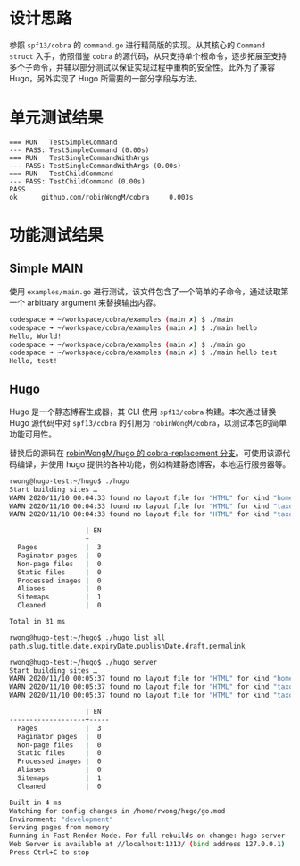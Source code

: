# 设计思路

参照 `spf13/cobra` 的 `command.go` 进行精简版的实现。从其核心的 `Command struct` 入手，仿照借鉴 `cobra` 的源代码，从只支持单个根命令，逐步拓展至支持多个子命令，并辅以部分测试以保证实现过程中重构的安全性。此外为了兼容 Hugo，另外实现了 Hugo 所需要的一部分字段与方法。

# 单元测试结果
```
=== RUN   TestSimpleCommand
--- PASS: TestSimpleCommand (0.00s)
=== RUN   TestSingleCommandWithArgs
--- PASS: TestSingleCommandWithArgs (0.00s)
=== RUN   TestChildCommand
--- PASS: TestChildCommand (0.00s)
PASS
ok      github.com/robinWongM/cobra     0.003s
```

# 功能测试结果

## Simple MAIN

使用 `examples/main.go` 进行测试，该文件包含了一个简单的子命令，通过读取第一个 arbitrary argument 来替换输出内容。

```bash
codespace ➜ ~/workspace/cobra/examples (main ✗) $ ./main
codespace ➜ ~/workspace/cobra/examples (main ✗) $ ./main hello
Hello, World!
codespace ➜ ~/workspace/cobra/examples (main ✗) $ ./main go
codespace ➜ ~/workspace/cobra/examples (main ✗) $ ./main hello test
Hello, test!
```

## Hugo

Hugo 是一个静态博客生成器，其 CLI 使用 `spf13/cobra` 构建。本次通过替换 Hugo 源代码中对 `spf13/cobra` 的引用为 `robinWongM/cobra`，以测试本包的简单功能可用性。

替换后的源码在 [robinWongM/hugo 的 cobra-replacement 分支](https://github.com/robinWongM/hugo/tree/cobra-replacement)。可使用该源代码编译，并使用 hugo 提供的各种功能，例如构建静态博客，本地运行服务器等。

```bash
rwong@hugo-test:~/hugo$ ./hugo
Start building sites … 
WARN 2020/11/10 00:04:33 found no layout file for "HTML" for kind "home": You should create a template file which matches Hugo Layouts Lookup Rules for this combination.
WARN 2020/11/10 00:04:33 found no layout file for "HTML" for kind "taxonomy": You should create a template file which matches Hugo Layouts Lookup Rules for this combination.
WARN 2020/11/10 00:04:33 found no layout file for "HTML" for kind "taxonomy": You should create a template file which matches Hugo Layouts Lookup Rules for this combination.

                   | EN  
-------------------+-----
  Pages            |  3  
  Paginator pages  |  0  
  Non-page files   |  0  
  Static files     |  0  
  Processed images |  0  
  Aliases          |  0  
  Sitemaps         |  1  
  Cleaned          |  0  

Total in 31 ms

rwong@hugo-test:~/hugo$ ./hugo list all
path,slug,title,date,expiryDate,publishDate,draft,permalink

rwong@hugo-test:~/hugo$ ./hugo server
Start building sites … 
WARN 2020/11/10 00:05:37 found no layout file for "HTML" for kind "home": You should create a template file which matches Hugo Layouts Lookup Rules for this combination.
WARN 2020/11/10 00:05:37 found no layout file for "HTML" for kind "taxonomy": You should create a template file which matches Hugo Layouts Lookup Rules for this combination.
WARN 2020/11/10 00:05:37 found no layout file for "HTML" for kind "taxonomy": You should create a template file which matches Hugo Layouts Lookup Rules for this combination.

                   | EN  
-------------------+-----
  Pages            |  3  
  Paginator pages  |  0  
  Non-page files   |  0  
  Static files     |  0  
  Processed images |  0  
  Aliases          |  0  
  Sitemaps         |  1  
  Cleaned          |  0  

Built in 4 ms
Watching for config changes in /home/rwong/hugo/go.mod
Environment: "development"
Serving pages from memory
Running in Fast Render Mode. For full rebuilds on change: hugo server --disableFastRender
Web Server is available at //localhost:1313/ (bind address 127.0.0.1)
Press Ctrl+C to stop

```